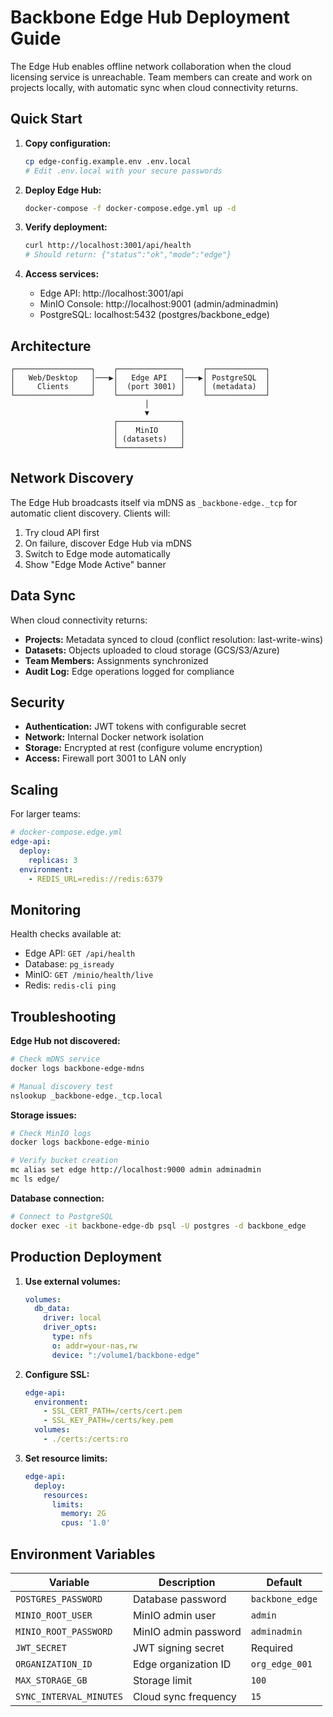 # Backbone Edge Hub Deployment Guide

The Edge Hub enables offline network collaboration when the cloud licensing service is unreachable. Team members can create and work on projects locally, with automatic sync when cloud connectivity returns.

## Quick Start

1. **Copy configuration:**
   ```bash
   cp edge-config.example.env .env.local
   # Edit .env.local with your secure passwords
   ```

2. **Deploy Edge Hub:**
   ```bash
   docker-compose -f docker-compose.edge.yml up -d
   ```

3. **Verify deployment:**
   ```bash
   curl http://localhost:3001/api/health
   # Should return: {"status":"ok","mode":"edge"}
   ```

4. **Access services:**
   - Edge API: http://localhost:3001/api
   - MinIO Console: http://localhost:9001 (admin/adminadmin)
   - PostgreSQL: localhost:5432 (postgres/backbone_edge)

## Architecture

```
┌─────────────────┐    ┌──────────────┐    ┌─────────────┐
│   Web/Desktop   │───▶│   Edge API   │───▶│ PostgreSQL  │
│     Clients     │    │  (port 3001) │    │ (metadata)  │
└─────────────────┘    └──────────────┘    └─────────────┘
                              │
                              ▼
                       ┌──────────────┐
                       │    MinIO     │
                       │ (datasets)   │
                       └──────────────┘
```

## Network Discovery

The Edge Hub broadcasts itself via mDNS as `_backbone-edge._tcp` for automatic client discovery. Clients will:

1. Try cloud API first
2. On failure, discover Edge Hub via mDNS
3. Switch to Edge mode automatically
4. Show "Edge Mode Active" banner

## Data Sync

When cloud connectivity returns:

- **Projects:** Metadata synced to cloud (conflict resolution: last-write-wins)
- **Datasets:** Objects uploaded to cloud storage (GCS/S3/Azure)
- **Team Members:** Assignments synchronized
- **Audit Log:** Edge operations logged for compliance

## Security

- **Authentication:** JWT tokens with configurable secret
- **Network:** Internal Docker network isolation
- **Storage:** Encrypted at rest (configure volume encryption)
- **Access:** Firewall port 3001 to LAN only

## Scaling

For larger teams:

```yaml
# docker-compose.edge.yml
edge-api:
  deploy:
    replicas: 3
  environment:
    - REDIS_URL=redis://redis:6379
```

## Monitoring

Health checks available at:
- Edge API: `GET /api/health`
- Database: `pg_isready`
- MinIO: `GET /minio/health/live`
- Redis: `redis-cli ping`

## Troubleshooting

**Edge Hub not discovered:**
```bash
# Check mDNS service
docker logs backbone-edge-mdns

# Manual discovery test
nslookup _backbone-edge._tcp.local
```

**Storage issues:**
```bash
# Check MinIO logs
docker logs backbone-edge-minio

# Verify bucket creation
mc alias set edge http://localhost:9000 admin adminadmin
mc ls edge/
```

**Database connection:**
```bash
# Connect to PostgreSQL
docker exec -it backbone-edge-db psql -U postgres -d backbone_edge
```

## Production Deployment

1. **Use external volumes:**
   ```yaml
   volumes:
     db_data:
       driver: local
       driver_opts:
         type: nfs
         o: addr=your-nas,rw
         device: ":/volume1/backbone-edge"
   ```

2. **Configure SSL:**
   ```yaml
   edge-api:
     environment:
       - SSL_CERT_PATH=/certs/cert.pem
       - SSL_KEY_PATH=/certs/key.pem
     volumes:
       - ./certs:/certs:ro
   ```

3. **Set resource limits:**
   ```yaml
   edge-api:
     deploy:
       resources:
         limits:
           memory: 2G
           cpus: '1.0'
   ```

## Environment Variables

| Variable | Description | Default |
|----------|-------------|---------|
| `POSTGRES_PASSWORD` | Database password | `backbone_edge` |
| `MINIO_ROOT_USER` | MinIO admin user | `admin` |
| `MINIO_ROOT_PASSWORD` | MinIO admin password | `adminadmin` |
| `JWT_SECRET` | JWT signing secret | Required |
| `ORGANIZATION_ID` | Edge organization ID | `org_edge_001` |
| `MAX_STORAGE_GB` | Storage limit | `100` |
| `SYNC_INTERVAL_MINUTES` | Cloud sync frequency | `15` |
